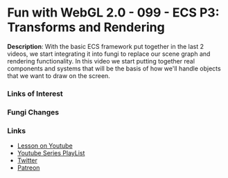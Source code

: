 # Fun with WebGL 2.0 - 099 - ECS P3: Transforms and Rendering
**Description**:
With the basic ECS framework put together in the last 2 videos, we start integrating it into fungi to replace our scene graph and rendering functionality. In this video we start putting together real components and systems that will be the basis of how we'll handle objects that we want to draw on the screen.

### Links of Interest


### Fungi Changes


### Links
* [Lesson on Youtube]()
* [Youtube Series PlayList](https://www.youtube.com/playlist?list=PLMinhigDWz6emRKVkVIEAaePW7vtIkaIF)
* [Twitter](https://twitter.com/SketchpunkLabs)
* [Patreon](https://www.patreon.com/sketchpunk)